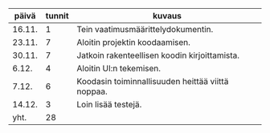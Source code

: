 päivä | tunnit | kuvaus
------ | --- | -------
16.11. | 1 | Tein vaatimusmäärittelydokumentin.
23.11. | 7 | Aloitin projektin koodaamisen.
30.11. | 7 | Jatkoin rakenteellisen koodin kirjoittamista.
6.12.  | 4 | Aloitin UI:n tekemisen.
7.12.  | 6 | Koodasin toiminnallisuuden heittää viittä noppaa.
14.12. | 3 | Loin lisää testejä.
yht. | 28 |
